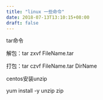 ```yaml
---
title: "linux 一些命令"
date: 2018-07-13T13:10:15+08:00
draft: false
---
```


tar命令 

解包：tar zxvf FileName.tar

打包：tar czvf FileName.tar DirName

centos安装unzip

yum install -y unzip zip